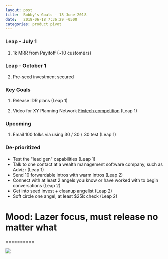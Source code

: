 ```yaml
---
layout: post
title:  Bobby's Goals - 18 June 2018
date:   2018-06-18 7:36:29 -0500
categories: product pivot
---
```


### Leap - July 1

1. 1k MRR from Payitoff (~10 customers)

### Leap - October 1

2. Pre-seed investment secured

### Key Goals

1. Release IDR plans (Leap 1)

1. Video for XY Planning Network [Fintech competition](https://xyplanningnetwork.wufoo.com/forms/z1mzjixo0o41nw9/?__hstc=77180682.63146827910733f9280424e610510b1c.1524862035207.1524862035207.1524868003003.2&__hssc=77180682.1.1524924645125&__hsfp=860362448&hsCtaTracking=fee83abc-1fd7-460d-85c8-0806bc2bedac%7Cc344de01-8dbf-4677-af7c-8b1257e182a0) (Leap 1)

### Upcoming

1. Email 100 folks via using 30 / 30 / 30 test (Leap 1)

### De-prioritized
- Test the "lead gen" capabilities (Leap 1)
- Talk to one contact at a wealth management software company, such as Advizr (Leap 1)
- Send 10 forwardable intros with warm intros (Leap 2)
- Connect with at least 2 angels you know or have worked with to begin conversations (Leap 2)
- Get into seed invest + cleanup angelist (Leap 2)
- Soft circle one angel, at least $25k check (Leap 2)

# Mood: Lazer focus, must release no matter what
==========

![](https://media3.giphy.com/media/8Ry7iAVwKBQpG/giphy.gif)


